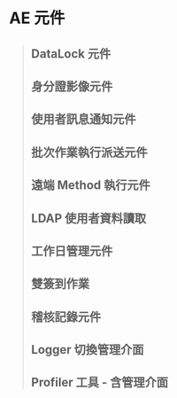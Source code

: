 # AE 元件





> ## DataLock 元件
>
> ## 身分證影像元件
>
> ## 使用者訊息通知元件
>
> ## 批次作業執行派送元件
>
> ## 遠端 Method 執行元件
>
> ## LDAP 使用者資料讀取
>
> ## 工作日管理元件
>
> ## 雙簽到作業
>
> ## 稽核記錄元件
>
> ## Logger 切換管理介面
>
> ## Profiler 工具 - 含管理介面



